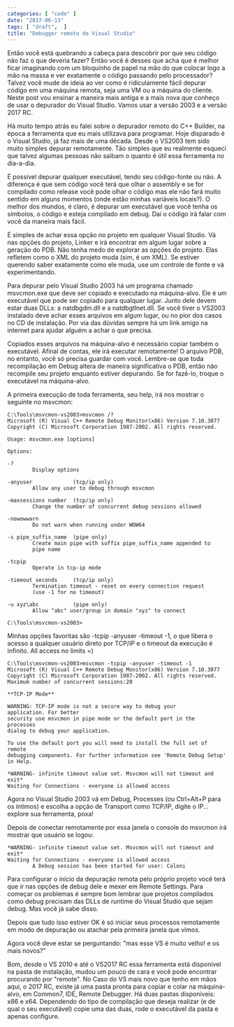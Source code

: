 ```yaml
---
categories: [ "code" ]
date: "2017-06-13"
tags: [ "draft",  ]
title: "Debugger remoto do Visual Studio"
---
```

Então você está quebrando a cabeça para descobrir por que seu
código não faz o que deveria fazer? Então você é desses que acha
que é melhor ficar imaginando com um bloquinho de papel na mão do que
colocar logo a mão na massa e ver exatamente o código passando pelo
processador? Talvez você mude de ideia ao ver como é ridiculamente
fácil depurar código em uma máquina remota, seja uma VM ou a máquina
do cliente. Neste post vou ensinar a maneira mais antiga e a mais nova
que conheço de usar o depurador do Visual Studio. Vamos usar a versão
2003 e a versão 2017 RC.

Há muito tempo atrás eu falei sobre o depurador remoto do C++ Builder,
na época a ferramenta que eu mais utilizava para programar. Hoje
disparado é o Visual Studio, já faz mais de uma década. Desde o VS2003
tem sido muito simples depurar remotamente. Tão simples que eu realmente
esqueci que talvez algumas pessoas não saibam o quanto é útil essa
ferramenta no dia-a-dia.

É possível depurar qualquer executável, tendo seu código-fonte ou
não. A diferença é que sem código você terá que olhar o assembly
e se for compilado como release você pode olhar o código mas ele não
fará muito sentido em alguns momentos (onde estão minhas variáveis
locais?). O melhor dos mundos, é claro, é depurar um executável que
você tenha os símbolos, o código e esteja compilado em debug. Daí
o código irá falar com você da maneira mais fácil.

É simples de achar essa opção no projeto em qualquer Visual
Studio. Vá nas opções do projeto, Linker e irá encontrar em algum
lugar sobre a geração do PDB. Não tenha medo de explorar as opções do
projeto. Elas refletem como o XML do projeto muda (sim, é um XML). Se
estiver querendo saber exatamente como ele muda, use um controle de
fonte e vá experimentando.

Para depurar pelo Visual Studio 2003 há um programa chamado msvcmon.exe
que deve ser copiado e executado na máquina-alvo. Ele é um executável
que pode ser copiado para qualquer lugar. Junto dele devem estar
duas DLLs: a natdbgdm.dll e a natdbgtlnet.dll. Se você tiver o VS2003
instalado deve achar esses arquivos em algum lugar, ou no pior dos casos
no CD de instalação. Por via das dúvidas sempre há um link amigo na
internet para ajudar alguém a achar o que precisa.

Copiados esses arquivos na máquina-alvo é necessário copiar também o
executável. Afinal de contas, ele irá executar remotamente! O arquivo
PDB, no entanto, você só precisa guardar com você. Lembre-se que toda
recompilação em Debug altera de maneira significativa o PDB, então
não recompile seu projeto enquanto estiver depurando. Se for fazê-lo,
troque o executável na máquina-alvo.

A primeira execução de toda ferramenta, seu help, irá nos mostrar o
seguinte no msvcmon:

    C:\Tools\msvcmon-vs2003>msvcmon /?
    Microsoft (R) Visual C++ Remote Debug Monitor(x86) Version 7.10.3077
    Copyright (C) Microsoft Corporation 1987-2002. All rights reserved.
    
    Usage: msvcmon.exe [options]
    
    Options:
    
    -?
            Display options
    
    -anyuser             (tcp/ip only)
            Allow any user to debug through msvcmon
    
    -maxsessions number  (tcp/ip only)
            Change the number of concurrent debug sessions allowed
    
    -nowowwarn
            Do not warn when running under WOW64
    
    -s pipe_suffix_name  (pipe only)
            Create main pipe with suffix pipe_suffix_name appended to
            pipe name
    
    -tcpip
            Operate in tcp-ip mode
    
    -timeout seconds     (tcp/ip only)
            Termination timeout - reset on every connection request
            (use -1 for no timeout)
    
    -u xyz\abc           (pipe only)
            Allow "abc" user/group in domain "xyz" to connect
    
    C:\Tools\msvcmon-vs2003>

Minhas opções favoritas são -tcpip -anyuser -timeout -1, o que libera
o acesso a qualquer usuário direto por TCP/IP e o timeout da execução
é infinito. All access no limits =)

    C:\Tools\msvcmon-vs2003>msvcmon -tcpip -anyuser -timeout -1
    Microsoft (R) Visual C++ Remote Debug Monitor(x86) Version 7.10.3077
    Copyright (C) Microsoft Corporation 1987-2002. All rights reserved.
    Maximum number of concurrent sessions:20
    
    **TCP-IP Mode**
    
    WARNING: TCP-IP mode is not a secure way to debug your
    application. For better
    security use msvcmon in pipe mode or the default port in the
    processes
    dialog to debug your application.
    
    To use the default port you will need to install the full set of
    remote
    debugging components. For further information see 'Remote Debug Setup'
    in Help.
    
    *WARNING- infinite timeout value set. Msvcmon will not timeout and
    exit*
    Waiting for Connections - everyone is allowed access

Agora no Visual Studio 2003 vá em Debug, Processes (ou Ctrl+Alt+P para
os íntimos) e escolha a opção de Transport como TCP/IP, digite o
IP... explore sua ferramenta, poxa!

Depois de conectar remotamente por essa janela o console do msvcmon irá
mostrar que usuário se logou:

    *WARNING- infinite timeout value set. Msvcmon will not timeout and
    exit*
    Waiting for Connections - everyone is allowed access
            A Debug session has been started for user: Caloni

Para configurar o início da depuração remota pelo próprio projeto
você terá que ir nas opções de debug dele e mexer em Remote
Settings. Para começar os problemas é sempre bom lembrar que projetos
compilados como debug precisam das DLLs de runtime do Visual Studio que
sejam debug. Mas você já sabe disso.

Depois que tudo isso estiver OK é só iniciar seus processos remotamente
em modo de depuração ou atachar pela primeira janela que vimos.

Agora você deve estar se perguntando: "mas esse VS é muito velho! e
os mais novos?"

Bom, desde o VS 2010 e até o VS2017 RC essa ferramenta está disponível
na pasta de instalação, mudou um pouco de cara e você pode encontrar
procurando por "remote". No Caso do VS mais novo que tenho em mãos
aqui, o 2017 RC, existe já uma pasta pronta para copiar e colar
na máquina-alvo, em Common7, IDE, Remote Debugger. Há duas pastas
disponíveis: x86 e x64. Dependendo do tipo de compilação que deseja
realizar (e de qual o seu executável) copie uma das duas, rode o
executável da pasta e apenas configure.
